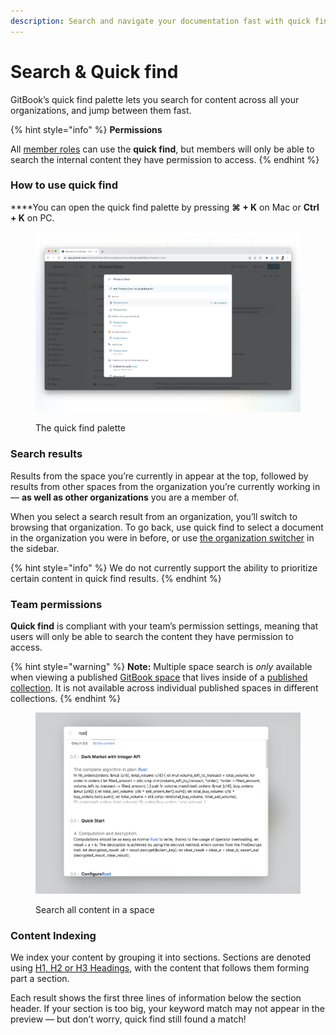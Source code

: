 ```yaml
---
description: Search and navigate your documentation fast with quick find.
---
```


# Search & Quick find

GitBook’s quick find palette lets you search for content across all your organizations, and jump between them fast.

{% hint style="info" %}
**Permissions**

All [member roles](../../../account-management/member-management/roles.md) can use the **quick find**, but members will only be able to search the internal content they have permission to access.‌
{% endhint %}

### How to use quick find

**​**You can open the quick find palette by pressing **⌘ + K** on Mac or **Ctrl + K** on PC.

<figure><img src="../../../.gitbook/assets/quick-find.png" alt=""><figcaption><p>The quick find palette</p></figcaption></figure>

### Search results <a href="#display-of-results" id="display-of-results"></a>

Results from the space you’re currently in appear at the top, followed by results from other spaces from the organization you’re currently working in — **as well as other organizations** you are a member of.

When you select a search result from an organization, you’ll switch to browsing that organization. To go back, use quick find to select a document in the organization you were in before, or use [the organization switcher](../../editor/navigation.md#the-sidebar) in the sidebar.

{% hint style="info" %}
We do not currently support the ability to prioritize certain content in quick find results.
{% endhint %}

### ​Team permissions <a href="#team-permissions" id="team-permissions"></a>

**Quick find** is compliant with your team’s permission settings, meaning that users will only be able to search the content they have permission to access.‌

{% hint style="warning" %}
**Note:** Multiple space search is _only_ available when viewing a published [GitBook space](../../editor/content-structure/what-is-a-space.md) that lives inside of a [published collection](../../../collaboration/share/share-a-collection.md). It is not available across individual published spaces in different collections.
{% endhint %}

<figure><img src="../../../.gitbook/assets/Screenshot 2024-02-15 at 11.35.11.png" alt=""><figcaption><p>Search all content in a space</p></figcaption></figure>

### Content Indexing <a href="#indexation" id="indexation"></a>

We index your content by grouping it into sections. Sections are denoted using [H1, H2 or H3 Headings](../../blocks/heading.md), with the content that follows them forming part a section.

Each result shows the first three lines of information below the section header. If your section is too big, your keyword match may not appear in the preview — but don’t worry, quick find still found a match!
